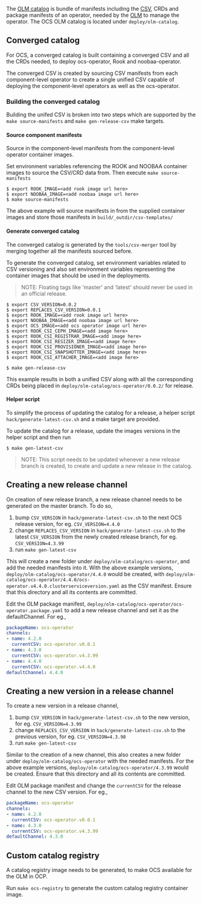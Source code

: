 The [OLM catalog][1] is bundle of manifests including the [CSV][2], CRDs and package manifests of an operator, needed by the [OLM][3] to manage the operator.
The OCS OLM catalog is located under `deploy/olm-catalog`.

## Converged catalog

For OCS, a converged catalog is built containing a converged CSV and all the CRDs needed, to deploy ocs-operator, Rook and noobaa-operator.

The converged CSV is created by sourcing CSV manifests from each component-level operator to create a single unified CSV capable of deploying the component-level operators as well as the ocs-operator.

### Building the converged catalog

Building the unifed CSV is broken into two steps which are supported by the `make source-manifests` and `make gen-release-csv` make targets.

#### Source component manifests

Source in the component-level manifests from the component-level operator container images.

Set environment variables referencing the ROOK and NOOBAA container images to source the CSV/CRD data from. Then execute `make source-manifests`

```console
$ export ROOK_IMAGE=<add rook image url here>
$ export NOOBAA_IMAGE=<add noobaa image url here>
$ make source-manifests
```

The above example will source manifests in from the supplied container images and store those manifests in `build/_outdir/csv-templates/`

#### Generate converged catalog

The converged catalog is generated by the `tools/csv-merger` tool by merging together all the manifests sourced before.

To generate the converged catalog, set environment variables related to CSV versioning and also set environment variables representing the container images that should be used in the deployments.

> NOTE: Floating tags like 'master' and 'latest' should never be used in an official release.

```console
$ export CSV_VERSION=0.0.2
$ export REPLACES_CSV_VERSION=0.0.1
$ export ROOK_IMAGE=<add rook image url here>
$ export NOOBAA_IMAGE=<add noobaa image url here>
$ export OCS_IMAGE=<add ocs operator image url here>
$ export ROOK_CSI_CEPH_IMAGE=<add image here>
$ export ROOK_CSI_REGISTRAR_IMAGE=<add image here>
$ export ROOK_CSI_RESIZER_IMAGE=<add image here>
$ export ROOK_CSI_PROVISIONER_IMAGE=<add image here>
$ export ROOK_CSI_SNAPSHOTTER_IMAGE=<add image here>
$ export ROOK_CSI_ATTACHER_IMAGE=<add image here>

$ make gen-release-csv
```

This example results in both a unified CSV along with all the corresponding CRDs being placed in `deploy/olm-catalog/ocs-operator/0.0.2/` for release.

#### Helper script

To simplify the process of updating the catalog for a release, a helper script `hack/generate-latest-csv.sh` and a make target are provided.

To update the catalog for a release, update the images versions in the helper script and then run

```console
$ make gen-latest-csv
```

> NOTE: This script needs to be updated whenever a new release branch is created, to create and update a new release in the catalog.

## Creating a new release channel

On creation of new release branch, a new release channel needs to be generated on the master branch.
To do so,

1. bump `CSV_VERSION` in `hack/generate-latest-csv.sh` to the next OCS release version, for eg. `CSV_VERSION=4.4.0`
2. change `REPLACES_CSV_VERSION` in `hack/generate-latest-csv.sh` to the latest `CSV_VERSION` from the newly created release branch, for eg. `CSV_VERSION=4.3.99`
3. run `make gen-latest-csv`

This will create a new folder under `deploy/olm-catalog/ocs-operator`, and add the needed manifests into it.
With the above example versions, `deploy/olm-catalog/ocs-operator/4.4.0` would be created, with `deploy/olm-catalog/ocs-operator/4.4.0/ocs-operator.v4.4.0.clusterserviceversion.yaml` as the CSV manifest.
Ensure that this directory and all its contents are committed.

Edit the OLM package manifest, `deploy/olm-catalog/ocs-operator/ocs-operator.package.yaml` to add a new release channel and set it as the defaultChannel.
For eg.,

```yaml
packageName: ocs-operator
channels:
- name: 4.2.0
  currentCSV: ocs-operator.v0.0.1
- name: 4.3.0
  currentCSV: ocs-operator.v4.3.99
- name: 4.4.0
  currentCSV: ocs-operator.v4.4.0
defaultChannel: 4.4.0
```

## Creating a new version in a release channel

To create a new version in a release channel,

1. bump `CSV_VERSION` in `hack/generate-latest-csv.sh` to the new version, for eg. `CSV_VERSION=4.3.99`
2. change `REPLACES_CSV_VERSION` in `hack/generate-latest-csv.sh` to the previous version, for eg. `CSV_VERSION=4.3.98`
3. run `make gen-latest-csv`

Similar to the creation of a new channel, this also creates a new folder under `deploy/olm-catalog/ocs-operator` with the needed manifests.
For the above example versions, `deploy/olm-catalog/ocs-operator/4.3.99` would be created.
Ensure that this directory and all its contents are committed.

Edit OLM package manifest and change the `currentCSV` for the release channel to the new CSV version.
For eg.,

```yaml
packageName: ocs-operator
channels:
- name: 4.2.0
  currentCSV: ocs-operator.v0.0.1
- name: 4.3.0
  currentCSV: ocs-operator.v4.3.99
defaultChannel: 4.3.0
```


## Custom catalog registry

A catalog registry image needs to be generated, to make OCS available for the OLM in OCP.

Run `make ocs-registry` to generate the custom catalog registry container image.


[1]: https://github.com/operator-framework/operator-lifecycle-manager/blob/master/doc/design/architecture.md#catalog-registry-design
[2]: https://github.com/operator-framework/operator-lifecycle-manager/blob/master/doc/design/architecture.md#what-is-a-clusterserviceversion
[3]: https://github.com/operator-framework/operator-lifecycle-manager
